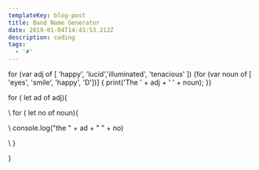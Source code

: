 ```yaml
---
templateKey: blog-post
title: Band Name Generator
date: 2019-01-04T14:43:53.212Z
description: coding
tags:
  - '#'
---
```

for (var adj of \[ 'happy', 'lucid','illuminated', 'tenacious' ]) {for (var noun of \[ 'eyes', 'smile', 'happy', 'D'])] { print('The ' + adj +  ' ' + noun); }}



for ( let ad of adj){

\    for ( let no of noun){

\    console.log("the " + ad + " " + no)

\    }

}
